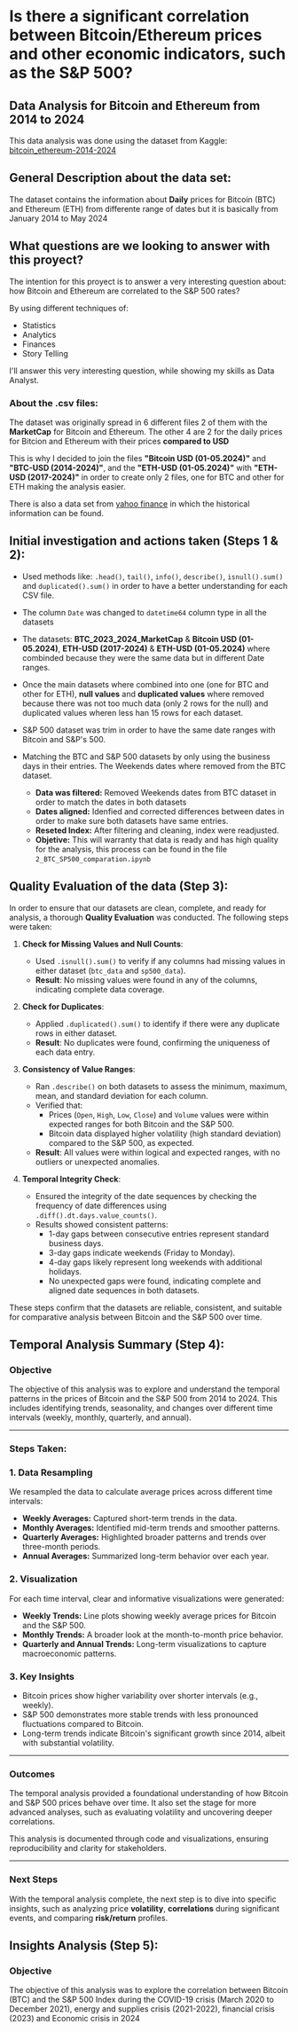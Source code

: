 <h1>Is there a significant correlation between Bitcoin/Ethereum prices and other economic indicators, such as the S&P 500?</h1>

## Data Analysis for Bitcoin and Ethereum from 2014 to 2024

This data analysis was done using the dataset from Kaggle: [bitcoin_ethereum-2014-2024](https://www.kaggle.com/datasets/kapturovalexander/bitcoin-and-ethereum-prices-from-start-to-2023)


## General Description about the data set: 

The dataset contains the information about __Daily__ prices for Bitcoin (BTC) and Ethereum (ETH) from differente range of dates but it is basically from January 2014 to May 2024

## What questions are we looking to answer with this proyect? 

The intention for this proyect is to answer a very interesting question about: how Bitcoin and Ethereum are correlated to the S&P 500 rates?

By using different techniques of:

* Statistics 
* Analytics
* Finances 
* Story Telling

I'll answer this very interesting question, while showing my skills as Data Analyst. 

### About the .csv files:

The dataset was originally spread in 6 different files 2 of them with the __MarketCap__ for Bitcoin and Ethereum.
The other 4 are 2 for the daily prices for Bitcion and Ethereum with their prices __compared to USD__

This is why I decided to join the files __"Bitcoin USD (01-05.2024)"__ and __"BTC-USD (2014-2024)"__, and the __"ETH-USD (01-05.2024)"__ with __"ETH-USD (2017-2024)"__ in order to create only 2 files, one for BTC and other for ETH making the analysis easier. 

There is also a data set from [yahoo finance](https://finance.yahoo.com/quote/%5EGSPC/history/) in which the historical information can be found. 

## Initial investigation and actions taken (Steps 1 & 2):

* Used methods like: `.head()`, `tail()`, `info()`, `describe()`, `isnull().sum()` and `duplicated().sum()` in order to have a better understanding for each CSV file.

* The column `Date` was changed to `datetime64` column type in all the datasets 

* The datasets: __BTC_2023_2024_MarketCap__ & __Bitcoin USD (01-05.2024)__, __ETH-USD (2017-2024)__ & __ETH-USD (01-05.2024)__ where combinded because they were the same data but in different Date ranges.

* Once the main datasets where combined into one (one for BTC and other for ETH), __null values__ and __duplicated values__ where removed because there was not too much data (only 2 rows for the null) and duplicated values wheren less han 15 rows for each dataset. 

* S&P 500 dataset was trim in order to have the same date ranges with Bitcoin and S&P's 500. 

* Matching the BTC and S&P 500 datasets by only using the business days in their entries. The Weekends dates where removed from the BTC dataset. 

  - __Data was filtered:__ Removed Weekends dates from BTC dataset in order to match the dates in both datasets
  - __Dates aligned:__ Idenfied and corrected differences between dates in order to make sure both datasets have same entries.
  - __Reseted Index:__ After filtering and cleaning, index were readjusted.
  - __Objetive:__ This will warranty that data is ready and has high quality for the analysis, this process can be found in the file `2_BTC_SP500_comparation.ipynb`



## Quality Evaluation of the data (Step 3):

  In order to ensure that our datasets are clean, complete, and ready for analysis, a thorough **Quality Evaluation** was conducted. The following steps were taken:

1. **Check for Missing Values and Null Counts**:
   - Used `.isnull().sum()` to verify if any columns had missing values in either dataset (`btc_data` and `sp500_data`).
   - **Result**: No missing values were found in any of the columns, indicating complete data coverage.

2. **Check for Duplicates**:
   - Applied `.duplicated().sum()` to identify if there were any duplicate rows in either dataset.
   - **Result**: No duplicates were found, confirming the uniqueness of each data entry.

3. **Consistency of Value Ranges**:
   - Ran `.describe()` on both datasets to assess the minimum, maximum, mean, and standard deviation for each column.
   - Verified that:
     - Prices (`Open`, `High`, `Low`, `Close`) and `Volume` values were within expected ranges for both Bitcoin and the S&P 500.
     - Bitcoin data displayed higher volatility (high standard deviation) compared to the S&P 500, as expected.
   - **Result**: All values were within logical and expected ranges, with no outliers or unexpected anomalies.

4. **Temporal Integrity Check**:
   - Ensured the integrity of the date sequences by checking the frequency of date differences using `.diff().dt.days.value_counts()`.
   - Results showed consistent patterns:
     - 1-day gaps between consecutive entries represent standard business days.
     - 3-day gaps indicate weekends (Friday to Monday).
     - 4-day gaps likely represent long weekends with additional holidays.
     - No unexpected gaps were found, indicating complete and aligned date sequences in both datasets.

These steps confirm that the datasets are reliable, consistent, and suitable for comparative analysis between Bitcoin and the S&P 500 over time.


## Temporal Analysis Summary (Step 4):

### Objective
The objective of this analysis was to explore and understand the temporal patterns in the prices of Bitcoin and the S&P 500 from 2014 to 2024. This includes identifying trends, seasonality, and changes over different time intervals (weekly, monthly, quarterly, and annual).

---

### Steps Taken:

### 1. Data Resampling
We resampled the data to calculate average prices across different time intervals:
- **Weekly Averages:** Captured short-term trends in the data.
- **Monthly Averages:** Identified mid-term trends and smoother patterns.
- **Quarterly Averages:** Highlighted broader patterns and trends over three-month periods.
- **Annual Averages:** Summarized long-term behavior over each year.

### 2. Visualization
For each time interval, clear and informative visualizations were generated:
- **Weekly Trends:** Line plots showing weekly average prices for Bitcoin and the S&P 500.
- **Monthly Trends:** A broader look at the month-to-month price behavior.
- **Quarterly and Annual Trends:** Long-term visualizations to capture macroeconomic patterns.

### 3. Key Insights
- Bitcoin prices show higher variability over shorter intervals (e.g., weekly).
- S&P 500 demonstrates more stable trends with less pronounced fluctuations compared to Bitcoin.
- Long-term trends indicate Bitcoin's significant growth since 2014, albeit with substantial volatility.

---

### Outcomes
The temporal analysis provided a foundational understanding of how Bitcoin and S&P 500 prices behave over time. It also set the stage for more advanced analyses, such as evaluating volatility and uncovering deeper correlations.

This analysis is documented through code and visualizations, ensuring reproducibility and clarity for stakeholders.

---

### Next Steps
With the temporal analysis complete, the next step is to dive into specific insights, such as analyzing price **volatility**, **correlations** during significant events, and comparing **risk/return** profiles.


## Insights Analysis (Step 5):

### Objective

The objective of this analysis was to explore the correlation between Bitcoin (BTC) and the S&P 500 Index during the COVID-19 crisis (March 2020 to December 2021), energy and supplies crisis (2021-2022), financial crisis (2023) and Economic crisis in 2024


